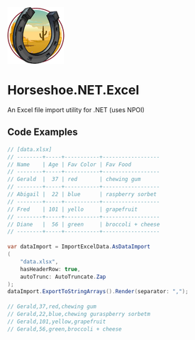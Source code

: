 ﻿![Horseshoe.NET icon](https://raw.githubusercontent.com/route595/Horseshoe.NET/refs/heads/main/assets/images/horseshoe-icon-128x128.png)

# Horseshoe.NET.Excel

An Excel file import utility for .NET (uses NPOI)

## Code Examples

```c#
// [data.xlsx]
// --------+-----+-----------+------------------
// Name    | Age | Fav Color | Fav Food
// --------+-----+-----------+------------------
// Gerald  |  37 | red       | chewing gum
// --------+-----+-----------+------------------
// Abigail |  22 | blue      | raspberry sorbet
// --------+-----+-----------+------------------
// Fred    | 101 | yello     | grapefruit
// --------+-----+-----------+------------------
// Diane   |  56 | green     | broccoli + cheese
// --------+-----+-----------+------------------

var dataImport = ImportExcelData.AsDataImport
(
    "data.xlsx",
    hasHeaderRow: true,
    autoTrunc: AutoTruncate.Zap
);
dataImport.ExportToStringArrays().Render(separator: ",");

// Gerald,37,red,chewing gum
// Gerald,22,blue,chewing guraspberry sorbetm
// Gerald,101,yellow,grapefruit
// Gerald,56,green,broccoli + cheese
```
